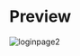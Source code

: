 # Preview 
![loginpage2](https://github.com/Rajatyp/login-page/assets/113848276/dbe9e961-9e34-4536-ae21-f870a33a0d7d)
